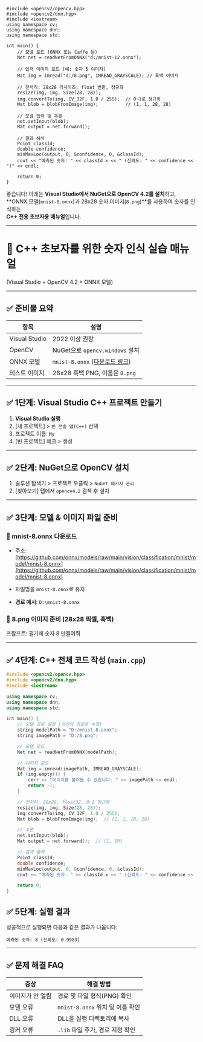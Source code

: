 ```
#include <opencv2/opencv.hpp>
#include <opencv2/dnn.hpp>
#include <iostream>
using namespace cv;
using namespace dnn;
using namespace std;

int main() {
    // 모델 로드 (ONNX 또는 Caffe 등)
    Net net = readNetFromONNX("d:/mnist-12.onnx");

    // 입력 이미지 로드 (예: 숫자 5 이미지)
    Mat img = imread("d:/8.png", IMREAD_GRAYSCALE); // 흑백 이미지

    // 전처리: 28x28 리사이즈, float 변환, 정규화
    resize(img, img, Size(28, 28));
    img.convertTo(img, CV_32F, 1.0 / 255);  // 0~1로 정규화
    Mat blob = blobFromImage(img);          // (1, 1, 28, 28)

    // 모델 입력 및 추론
    net.setInput(blob);
    Mat output = net.forward();

    // 결과 해석
    Point classId;
    double confidence;
    minMaxLoc(output, 0, &confidence, 0, &classId);
    cout << "예측된 숫자: " << classId.x << " (신뢰도: " << confidence << ")" << endl;

    return 0;
}
```

좋습니다! 아래는 **Visual Studio에서 NuGet으로 OpenCV 4.2를 설치**하고,  
**ONNX 모델(`mnist-8.onnx`)과 28x28 숫자 이미지(`8.png`)**를 사용하여 숫자를 인식하는  
**C++ 전용 초보자용 매뉴얼**입니다.

---

# 🧠 C++ 초보자를 위한 숫자 인식 실습 매뉴얼  
(Visual Studio + OpenCV 4.2 + ONNX 모델)

---

## ✅ 준비물 요약

| 항목         | 설명 |
|--------------|------|
| Visual Studio | 2022 이상 권장 |
| OpenCV       | NuGet으로 `opencv.windows` 설치 |
| ONNX 모델   | `mnist-8.onnx` ([다운로드 링크](github.com/onnx/models/raw/main/vision/classification/mnist/model/mnist-8.onnx)) |
| 테스트 이미지 | 28x28 흑백 PNG, 이름은 `8.png` |

---

## ✅ 1단계: Visual Studio C++ 프로젝트 만들기

1. **Visual Studio 실행**
2. [새 프로젝트] > `빈 콘솔 앱(C++)` 선택
3. 프로젝트 이름: `My`
4. [빈 프로젝트] 체크 > 생성

---

## ✅ 2단계: NuGet으로 OpenCV 설치

1. 솔루션 탐색기 > 프로젝트 우클릭 > `NuGet 패키지 관리`
2. [찾아보기] 탭에서 `opencv4.2` 검색 후 설치

---

## ✅ 3단계: 모델 & 이미지 파일 준비

### 🔹 mnist-8.onnx 다운로드
- 주소:  
  [https://github.com/onnx/models/raw/main/vision/classification/mnist/model/mnist-8.onnx](https://github.com/onnx/models/raw/main/vision/classification/mnist/model/mnist-8.onnx)

- 파일명을 `mnist-8.onnx`로 유지  
- **경로 예시**: `D:\mnist-8.onnx`

### 🔹 8.png 이미지 준비 (28x28 픽셀, 흑백)
프람프트: 필기체 숫자 8 만들어줘

---

## ✅ 4단계: C++ 전체 코드 작성 (`main.cpp`)

```cpp
#include <opencv2/opencv.hpp>
#include <opencv2/dnn.hpp>
#include <iostream>

using namespace cv;
using namespace dnn;
using namespace std;

int main() {
    // 모델 경로 설정 (자신의 경로로 수정)
    string modelPath = "D:/mnist-8.onnx";
    string imagePath = "D:/8.png";

    // 모델 로드
    Net net = readNetFromONNX(modelPath);

    // 이미지 로드
    Mat img = imread(imagePath, IMREAD_GRAYSCALE);
    if (img.empty()) {
        cerr << "이미지를 불러올 수 없습니다: " << imagePath << endl;
        return -1;
    }

    // 전처리: 28x28, float32, 0~1 정규화
    resize(img, img, Size(28, 28));
    img.convertTo(img, CV_32F, 1.0 / 255);
    Mat blob = blobFromImage(img);  // (1, 1, 28, 28)

    // 추론
    net.setInput(blob);
    Mat output = net.forward();  // (1, 10)

    // 결과 출력
    Point classId;
    double confidence;
    minMaxLoc(output, 0, &confidence, 0, &classId);
    cout << "예측된 숫자: " << classId.x << " (신뢰도: " << confidence << ")" << endl;

    return 0;
}
```

## ✅ 5단계: 실행 결과

성공적으로 실행되면 다음과 같은 결과가 나옵니다:

```
예측된 숫자: 8 (신뢰도: 0.9983)
```

---

## ✅ 문제 해결 FAQ

| 증상 | 해결 방법 |
|------|-----------|
| 이미지가 안 열림 | 경로 및 파일 형식(PNG) 확인 |
| 모델 오류 | `mnist-8.onnx` 위치 및 이름 확인 |
| DLL 오류 | DLL을 실행 디렉토리에 복사 |
| 링커 오류 | `.lib` 파일 추가, 경로 지정 확인 |
